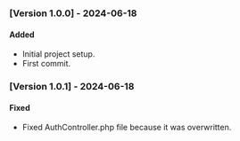 ### [Version 1.0.0] - 2024-06-18

#### Added
- Initial project setup.
- First commit.

### [Version 1.0.1] - 2024-06-18

#### Fixed
- Fixed AuthController.php file because it was overwritten.
